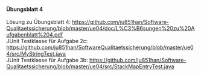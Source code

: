 <b>Übungsblatt 4</b><br>
<br>
Lösung zu Übungsblatt 4: https://github.com/ju851han/Software-Qualitaetssicherung/blob/master/ue04/doc/L%C3%B6sungen%20zu%20Aufgabenblatt%204.pdf<br>
JUnit Testklasse für Aufgabe 2c: https://github.com/ju851han/SoftwareQualitaetssicherung/blob/master/ue04/src/MyStringTest.java<br>
JUnit Testklasse für Aufgabe 3b: https://github.com/ju851han/Software-Qualitaetssicherung/blob/master/ue04/src/StackMapEntryTest.java<br>
